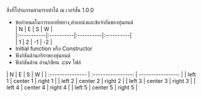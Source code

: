 สิ่งที่โปรแกรมสามารถทำได้ ณ เวอร์ชั่น 1.0.0
* ข้อกำหนดในการบอกทิศทาง,ตำแหน่งและข้อจำกัดของหุ่นยนต์  
 |      N     |     E     |     S     |     W     |  
 |:-----------|:----------|:----------|:----------|  
 |      1     |     2     |    -1     |    -2     |  
* Initial function หรือ Constructor
* ฟังก์ชันด้านกริยาของหุ่นยนต์
* ฟังก์ชันด้าน อ่าน/เขียน .csv ไฟล์

| N | E | S | W |
| :--------------- | :----------------: | ----------------: |
| left 1           | center 1           | right 1           |
| left 2           | center 2           | right 2           |
| left 3           | center 3           | right 3           |
| left 4           | center 4           | right 4           |
| left 5           | center 5           | right 5           |
